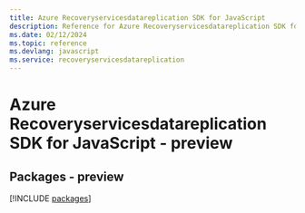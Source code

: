 ```yaml
---
title: Azure Recoveryservicesdatareplication SDK for JavaScript
description: Reference for Azure Recoveryservicesdatareplication SDK for JavaScript
ms.date: 02/12/2024
ms.topic: reference
ms.devlang: javascript
ms.service: recoveryservicesdatareplication
---
```

# Azure Recoveryservicesdatareplication SDK for JavaScript - preview
## Packages - preview
[!INCLUDE [packages](recoveryservicesdatareplication-index.md)]